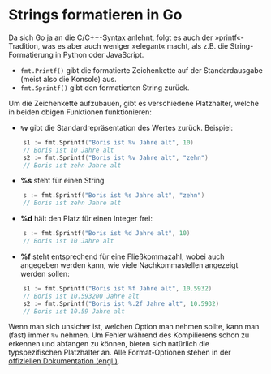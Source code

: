 # Strings formatieren in Go

Da sich Go ja an die C/C++-Syntax anlehnt, folgt es auch der »printf«-Tradition, was es aber auch weniger »elegant« macht, als z.B. die String-Formatierung in Python oder JavaScript.

- `fmt.Printf()` gibt die formatierte Zeichenkette auf der Standardausgabe (meist also die Konsole) aus.
- `fmt.Sprintf()` gibt den formatierten String zurück.

Um die Zeichenkette aufzubauen, gibt es verschiedene Platzhalter, welche in beiden obigen Funktionen funktionieren:

- **`%v`** gibt die Standardrepräsentation des Wertes zurück. Beispiel:

```go
    s1 := fmt.Sprintf("Boris ist %v Jahre alt", 10)
    // Boris ist 10 Jahre alt
    s2 := fmt.Sprintf("Boris ist %v Jahre alt", "zehn")
    // Boris ist zehn Jahre alt
```

- **%s** steht für einen String

```go
    s := fmt.Sprintf("Boris ist %s Jahre alt", "zehn")
    // Boris ist zehn Jahre alt
```

- **%d** hält den Platz für einen Integer frei:

```go
    s := fmt.Sprintf("Boris ist %d Jahre alt", 10)
    // Boris ist 10 Jahre alt
```

- **%f** steht entsprechend für eine Fließkommazahl, wobei auch angegeben werden kann, wie viele Nachkommastellen angezeigt werden sollen:

```go
    s1 := fmt.Sprintf("Boris ist %f Jahre alt", 10.5932)
    // Boris ist 10.593200 Jahre alt
    s2 := fmt.Sprintf("Boris ist %.2f Jahre alt", 10.5932)
    // Boris ist 10.59 Jahre alt
```

Wenn man sich unsicher ist, welchen Option man nehmen sollte, kann man (fast) immer `%v` nehmen.
Um Fehler während des Kompilierens schon zu erkennen und abfangen zu können, bieten sich natürlich die typspezifischen Platzhalter an.
Alle Format-Optionen stehen in der [offiziellen Dokumentation (engl.)](https://pkg.go.dev/fmt#hdr-Printing).
